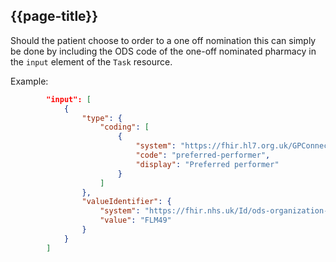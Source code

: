 ## {{page-title}}

Should the patient choose to order to a one off nomination this can simply be done by including the ODS code of the one-off nominated pharmacy in the `input` element of the `Task` resource.

Example:
```json
        "input": [
            {
                "type": {
                    "coding": [
                        {
                            "system": "https://fhir.hl7.org.uk/GPConnect-PrescriptionOrderingParameters",
                            "code": "preferred-performer",
                            "display": "Preferred performer"
                        }
                    ]
                },
                "valueIdentifier": {
                    "system": "https://fhir.nhs.uk/Id/ods-organization-code",
                    "value": "FLM49"
                }
            }
        ]
 ```